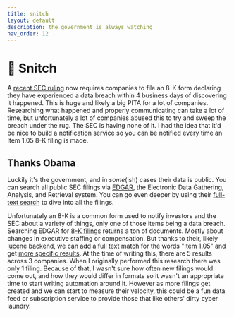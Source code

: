 ```yaml
---
title: snitch
layout: default
description: the government is always watching
nav_order: 12
---
```


# 🤫 Snitch

A [recent SEC ruling](https://www.sec.gov/news/press-release/2023-139) now requires companies to file an 8-K form declaring they have experienced a data breach within 4 business days of discovering it happened. This is huge and likely a big PITA for a lot of companies. Researching what happened and properly communicating can take a lot of time, but unfortunately a lot of companies abused this to try and sweep the breach under the rug. The SEC is having none of it. I had the idea that it'd be nice to build a notification service so you can be notified every time an Item 1.05 8-K filing is made.

## Thanks Obama

Luckily it's the government, and in _some_(ish) cases their data is public. You can search all public SEC filings via [EDGAR](https://www.sec.gov/edgar/searchedgar/companysearch), the Electronic Data Gathering, Analysis, and Retrieval system. You can go even deeper by using their [full-text search](https://www.sec.gov/edgar/search/#) to dive into all the filings.

Unfortunately an 8-K is a common form used to notify investors and the SEC about a variety of things, only one of those items being a data breach. Searching EDGAR for [8-K filings](https://www.sec.gov/edgar/search/#/category=custom&forms=8-K) returns a ton of documents. Mostly about changes in executive staffing or compensation. But thanks to their, likely [lucene](https://lucene.apache.org) backend, we can add a full text match for the words "Item 1.05" and get [more specific results](https://www.sec.gov/edgar/search/#/q=%2522item%25201.05%2522&category=custom&forms=8-K). At the time of writing this, there are 5 results across 3 companies. When I originally performed this research there was only 1 filing. Because of that, I wasn't sure how often new filings would come out, and how they would differ in formats so it wasn't an appropriate time to start writing automation around it. However as more filings get created and we can start to measure their velocity, this could be a fun data feed or subscription service to provide those that like others' dirty cyber laundry.
